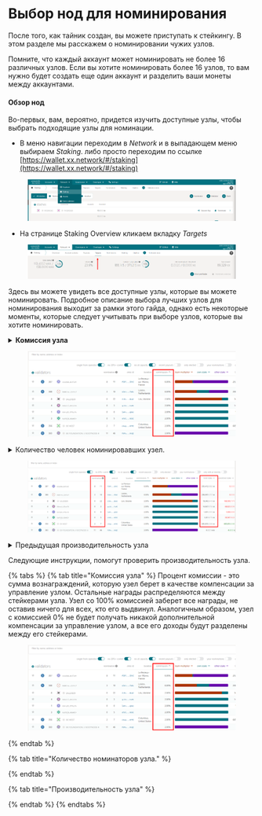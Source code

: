 # Выбор нод для номинирования

После того, как тайник создан, вы можете приступать к стейкингу. В этом разделе мы расскажем о номинировании чужих узлов.

Помните, что каждый аккаунт может номинировать не более 16 различных узлов. Если вы хотите номинировать более 16 узлов, то вам нужно будет создать еще один аккаунт и разделить ваши монеты между аккаунтами.

#### Обзор нод

Во-первых, вам, вероятно, придется изучить доступные узлы, чтобы выбрать подходящие узлы для номинации.

* В меню навигации переходим в _Network_ и в выпадающем меню выбираем _Staking_. либо просто переходим по ссылке [https://wallet.xx.network/#/staking](https://wallet.xx.network/#/staking)

<figure><img src="../.gitbook/assets/image (1).png" alt=""><figcaption></figcaption></figure>

* На странице Staking Overview кликаем вкладку _Targets_

<figure><img src="../.gitbook/assets/image (6).png" alt=""><figcaption></figcaption></figure>

Здесь вы можете увидеть все доступные узлы, которые вы можете номинировать. Подробное описание выбора лучших узлов для номинирования выходит за рамки этого гайда, однако есть некоторые моменты, которые следует учитывать при выборе узлов, которые вы хотите номинировать.

<details>

<summary><strong>Комиссия узла</strong></summary>

Процент комиссии - это сумма вознаграждений, которую узел берет в качестве компенсации за управление узлом. Остальные награды распределяются между стейкерами узла. Узел со 100% комиссией заберет все награды, не оставив ничего для всех, кто его выдвинул. Аналогичным образом, узел с комиссией 0% не будет получать никакой дополнительной компенсации за управление узлом, а все его доходы будут разделены между его стейкерами.

</details>

<figure><img src="../.gitbook/assets/image (2).png" alt=""><figcaption></figcaption></figure>

<details>

<summary>Количество человек номинировавших узел.</summary>

Вознаграждения, которые зарабатывает узел, делятся поровну в зависимости от стейка (после снятия комиссии). Чем больший стейк узла, тем с большим количеством людей вы будете делить свои вознаграждения.&#x20;

Проверьте колонку "Total Stake" и примите это во внимание. Кроме того, вознаграждения от ноды будут выплачены только 256 лучшим номинантам. Это означает, что если вы номинируете на узел, но 256 человек номинируют больше, чем вы, то вы не получите никаких наград с этого узла, пока не сделаете достаточно ставок, чтобы войти в число 256 лучших.&#x20;

Проверьте колонку номинантов и учитывайте это при выборе узлов. Рядом со всеми узлами, у которых более 256 номинантов, появится красный значок с надписью Oversubscribed Explorer



</details>

<figure><img src="../.gitbook/assets/image.png" alt=""><figcaption></figcaption></figure>

<details>

<summary>Предыдущая производительность узла</summary>

Если узел выпадает в офлайн или работает нестабильно, он (и все, кто стейкает ему) заработает меньше монет, а в редких случаях, может и потерять монеты.&#x20;

</details>

Следующие инструкции, помогут проверить производительность узла.

{% tabs %}
{% tab title="Комиссия узла" %}
Процент комиссии - это сумма вознаграждений, которую узел берет в качестве компенсации за управление узлом. Остальные награды распределяются между стейкерами узла. Узел со 100% комиссией заберет все награды, не оставив ничего для всех, кто его выдвинул. Аналогичным образом, узел с комиссией 0% не будет получать никакой дополнительной компенсации за управление узлом, а все его доходы будут разделены между его стейкерами.

<figure><img src="../.gitbook/assets/image (2).png" alt=""><figcaption></figcaption></figure>
{% endtab %}

{% tab title="Количество номинаторов узла." %}

{% endtab %}

{% tab title="Производительность узла" %}

{% endtab %}
{% endtabs %}
